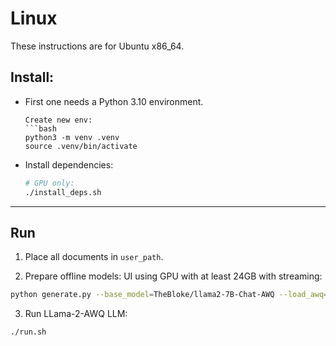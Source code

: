 # Linux

These instructions are for Ubuntu x86_64.

## Install:

* First one needs a Python 3.10 environment.
  ```
  Create new env:
  ```bash
  python3 -m venv .venv
  source .venv/bin/activate
  ```
  
* Install dependencies:
    ```bash  
    # GPU only:
    ./install_deps.sh
    ```
---

## Run

1. Place all documents in `user_path`.

2. Prepare offline models:
  UI using GPU with at least 24GB with streaming:
  ```bash
  python generate.py --base_model=TheBloke/llama2-7B-Chat-AWQ --load_awq=model --revision="main" --score_model=None --langchain_mode='UserData' --user_path=user_path --prepare_offline_level=2
  ```

3. Run LLama-2-AWQ LLM:
  ```bash
  ./run.sh
  ```
